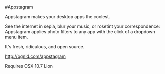 #Appstagram

Appstagram makes your desktop apps the coolest.

See the internet in sepia, blur your music, or rosetint your correspondence: Appstagram applies photo filters to any app with the click of a dropdown menu item. 

It's fresh, ridiculous, and open source.

http://ognid.com/appstagram

Requires OSX 10.7 Lion
